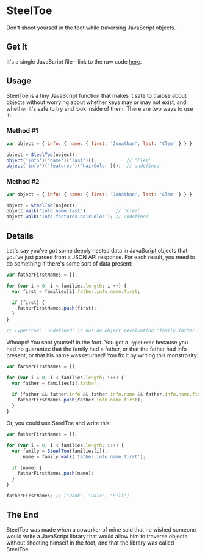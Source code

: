 # SteelToe

Don't shoot yourself in the foot while traversing JavaScript objects.

## Get It

It's a single JavaScript file&mdash;link to the raw code [here](https://raw.github.com/jclem/steeltoe/master/public/javascripts/steeltoe.js).

## Usage

SteelToe is a tiny JavaScript function that makes it safe to traipse about objects without worrying about whether keys may or may not exist, and whether it's safe to try and look inside of them. There are two ways to use it:

### Method #1
```javascript
var object = { info: { name: { first: 'Jonathan', last: 'Clem' } } }

object = SteelToe(object);
object('info')('name')('last')();           // 'Clem'
object('info')('features')('hairColor')();  // undefined
```

### Method #2
```javascript
var object = { info: { name: { first: 'Jonathan', last: 'Clem' } } }

object = SteelToe(object);
object.walk('info.name.last');          // 'Clem'
object.walk('info.features.hairColor'); // undefined
```

## Details

Let's say you've got some deeply nested data in JavaScript objects that you've just parsed from a JSON API response. For each result, you need to do something if there's some sort of data present:

```javascript
var fatherFirstNames = [];

for (var i = 0; i < families.length; i ++) {
  var first = families[i].father.info.name.first;

  if (first) {
    fatherFirstNames.push(first);
  }
}

// TypeError: 'undefined' is not an object (evaluating 'family.father.info.name.first')
```

Whoops! You shot yourself in the foot. You got a `TypeError` because you had no guarantee that the family had a father, or that the father had info present, or that his name was returned! You fix it by writing this monstrosity:

```javascript
var farherFirstNames = [];

for (var i = 0; i < families.length; i++) {
  var father = families[i].father;

  if (father && father.info && father.info.name && father.info.name.first) {
    fatherFirstNames.push(father.info.name.first);
  }
}
```

Or, you could use SteelToe and write this:

```javascript
var fatherFirstNames = [];

for (var i = 0; i < families.length; i++) {
  var family = SteelToe(families[i]),
      name = family.walk('father.info.name.first');

  if (name) {
    fatherFirstNames.push(name);
  }
}

fatherFirstNames; // ["Hank", "Dale", "Bill"]
```

## The End

SteelToe was made when a coworker of mine said that he wished someone would write a JavaScript library that would allow him to traverse objects without shooting himself in the foot, and that the library was called SteelToe.